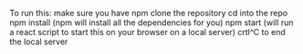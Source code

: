 To run this:
  make sure you have npm
  clone the repository
  cd into the repo
  npm install (npm will install all the dependencies for you)
  npm start (will run a react script to start this on your browser on a local server)
  crtl^C to end the local server
